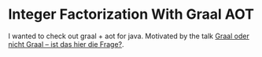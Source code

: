# Integer Factorization With Graal AOT

I wanted to check out graal + aot for java.
Motivated by the talk [Graal oder nicht Graal – ist das hier die Frage?](https://leipzig.jugsaxony.camp/schedule/keynote-graal-oder-nicht-graal-ist-das-hier-die-frage/).
